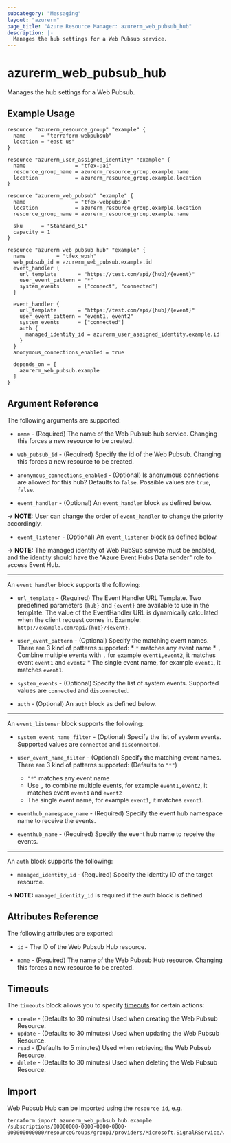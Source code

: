 ```yaml
---
subcategory: "Messaging"
layout: "azurerm"
page_title: "Azure Resource Manager: azurerm_web_pubsub_hub"
description: |-
  Manages the hub settings for a Web Pubsub service.
---
```


# azurerm_web_pubsub_hub

Manages the hub settings for a Web Pubsub.

## Example Usage

```hcl
resource "azurerm_resource_group" "example" {
  name     = "terraform-webpubsub"
  location = "east us"
}

resource "azurerm_user_assigned_identity" "example" {
  name                = "tfex-uai"
  resource_group_name = azurerm_resource_group.example.name
  location            = azurerm_resource_group.example.location
}

resource "azurerm_web_pubsub" "example" {
  name                = "tfex-webpubsub"
  location            = azurerm_resource_group.example.location
  resource_group_name = azurerm_resource_group.example.name

  sku      = "Standard_S1"
  capacity = 1
}

resource "azurerm_web_pubsub_hub" "example" {
  name          = "tfex_wpsh"
  web_pubsub_id = azurerm_web_pubsub.example.id
  event_handler {
    url_template       = "https://test.com/api/{hub}/{event}"
    user_event_pattern = "*"
    system_events      = ["connect", "connected"]
  }

  event_handler {
    url_template       = "https://test.com/api/{hub}/{event}"
    user_event_pattern = "event1, event2"
    system_events      = ["connected"]
    auth {
      managed_identity_id = azurerm_user_assigned_identity.example.id
    }
  }
  anonymous_connections_enabled = true

  depends_on = [
    azurerm_web_pubsub.example
  ]
}
```

## Argument Reference

The following arguments are supported:

* `name` - (Required) The name of the Web Pubsub hub service. Changing this forces a new resource to be created.

* `web_pubsub_id` - (Required) Specify the id of the Web Pubsub. Changing this forces a new resource to be created.

* `anonymous_connections_enabled` - (Optional) Is anonymous connections are allowed for this hub? Defaults to `false`.
  Possible values are `true`, `false`.

* `event_handler` - (Optional) An `event_handler` block as defined below.

-> **NOTE:** User can change the order of `event_handler` to change the priority accordingly.

* `event_listener` - (Optional) An `event_listener` block as defined below.

-> **NOTE:**  The managed identity of Web PubSub service must be enabled, and the identity should have the "Azure Event Hubs Data sender" role to access Event Hub.

---

An `event_handler` block supports the following:

* `url_template` - (Required) The Event Handler URL Template. Two predefined parameters `{hub}` and `{event}` are available to use in the template. The value of the EventHandler URL is dynamically calculated when the client request comes in. Example: `http://example.com/api/{hub}/{event}`.

* `user_event_pattern` - (Optional) Specify the matching event names. There are 3 kind of patterns supported: * `*` matches any event name * `,` Combine multiple events with `,` for example `event1,event2`, it matches event `event1` and `event2` * The single event name, for example `event1`, it matches `event1`.

* `system_events` - (Optional) Specify the list of system events. Supported values are `connected` and `disconnected`.

* `auth` - (Optional) An `auth` block as defined below.

---

An `event_listener` block supports the following:

* `system_event_name_filter` - (Optional) Specify the list of system events. Supported values are `connected` and `disconnected`.

* `user_event_name_filter` - (Optional) Specify the matching event names. There are 3 kind of patterns supported: (Defaults to `"*"`)
  * `"*"` matches any event name 
  * Use `,` to combine multiple events, for example `event1,event2`, it matches event `event1` and `event2` 
  * The single event name, for example `event1`, it matches `event1`.

* `eventhub_namespace_name` - (Required) Specify the event hub namespace name to receive the events.

* `eventhub_name` - (Required) Specify the event hub name to receive the events.

---

An `auth` block supports the following:

* `managed_identity_id` - (Required) Specify the identity ID of the target resource.

-> **NOTE:** `managed_identity_id` is required if the auth block is defined

## Attributes Reference

The following attributes are exported:

* `id` - The ID of the Web Pubsub Hub resource.

* `name` - (Required) The name of the Web Pubsub Hub resource. Changing this forces a new resource to be created.

## Timeouts

The `timeouts` block allows you to specify [timeouts](https://www.terraform.io/language/resources/syntax#operation-timeouts) for certain actions:

* `create` - (Defaults to 30 minutes) Used when creating the Web Pubsub Resource.
* `update` - (Defaults to 30 minutes) Used when updating the Web Pubsub Resource.
* `read` - (Defaults to 5 minutes) Used when retrieving the Web Pubsub Resource.
* `delete` - (Defaults to 30 minutes) Used when deleting the Web Pubsub Resource.

## Import

Web Pubsub Hub can be imported using the `resource id`, e.g.

```shell
terraform import azurerm_web_pubsub_hub.example /subscriptions/00000000-0000-0000-0000-000000000000/resourceGroups/group1/providers/Microsoft.SignalRService/webPubSub/webPubSub1/hubs/webPubSubhub1
```
